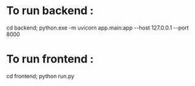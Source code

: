 # To run backend :

  cd backend;
  python.exe -m uvicorn app.main:app --host 127.0.0.1 --port 8000

# To run frontend :

  cd frontend;
  python run.py
